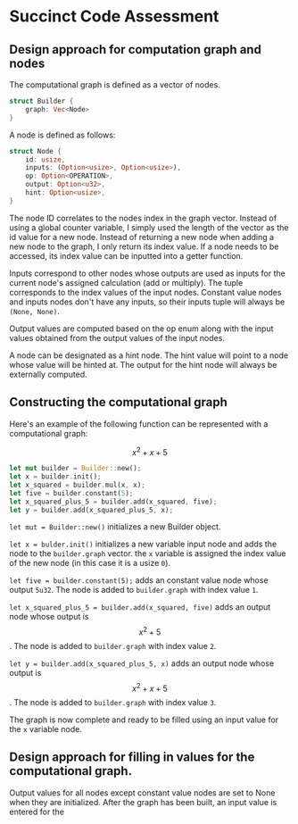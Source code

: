 # Succinct Code Assessment

## Design approach for computation graph and nodes

The computational graph is defined as a vector of nodes.

```Rust
struct Builder {
    graph: Vec<Node>
}
```

A node is defined as follows:

```Rust
struct Node {
    id: usize,
    inputs: (Option<usize>, Option<usize>),
    op: Option<OPERATION>,
    output: Option<u32>,
    hint: Option<usize>,
}
```

The node ID correlates to the nodes index in the graph vector. Instead of using a global counter variable, I simply used the length of the vector as the id value for a new node. Instead of returning a new node when adding a new node to the graph, I only return its index value. If a node needs to be accessed, its index value can be inputted into a getter function.

Inputs correspond to other nodes whose outputs are used as inputs for the current node's assigned calculation (add or multiply). The tuple corresponds to the index values of the input nodes. Constant value nodes and inputs nodes don't have any inputs, so their inputs tuple will always be `(None, None)`.

Output values are computed based on the op enum along with the input values obtained from the output values of the input nodes.

A node can be designated as a hint node. The hint value will point to a node whose value will be hinted at. The output for the hint node will always be externally computed.

## Constructing the computational graph

Here's an example of the following function can be represented with a computational graph:

$$ x^{2} + x + 5 $$

```Rust
let mut builder = Builder::new();
let x = builder.init();
let x_squared = builder.mul(x, x);
let five = builder.constant(5);
let x_squared_plus_5 = builder.add(x_squared, five);
let y = builder.add(x_squared_plus_5, x);
```

`let mut = Builder::new()` initializes a new Builder object.

`let x = bulder.init()` initializes a new variable input node and adds the node to the `builder.graph` vector. the `x` variable is assigned the index value of the new node (in this case it is a usize `0`).

`let five = builder.constant(5);` adds an constant value node whose output `5u32`. The node is added to `builder.graph` with index value `1`.

`let x_squared_plus_5 = builder.add(x_squared, five)` adds an output node whose output is $$ x^{2} + 5 $$. The node is added to `builder.graph` with index value `2`.

`let y = builder.add(x_squared_plus_5, x)` adds an output node whose output is $$ x^{2} + x + 5 $$. The node is added to `builder.graph` with index value `3`.

The graph is now complete and ready to be filled using an input value for the `x` variable node.

## Design approach for filling in values for the computational graph.

Output values for all nodes except constant value nodes are set to None when they are initialized. After the graph has been built, an input value is entered for the
